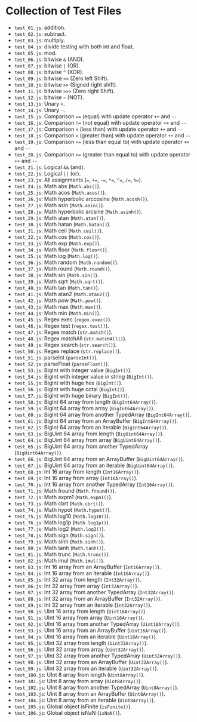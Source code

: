 # Collection of Test Files

- ```test_01.js```: addition.
- ```test_02.js```: subtract.
- ```test_03.js```: multiply.
- ```test_04.js```: divide testing with both int and float.
- ```test_05.js```: mod.
- ```test_06.js```: bitwise ```&``` (AND).
- ```test_07.js```: bitwise ```|``` (OR).
- ```test_08.js```: bitwise ```^``` (XOR).
- ```test_09.js```: bitwise ```<<``` (Zero left Shift).
- ```test_10.js```: bitwise ```>>``` (Signed right shift).
- ```test_11.js```: bitwise ```>>>``` (Zero right Shift).
- ```test_12.js```: bitwise ```~``` (NOT).
- ```test_13.js```: Unary ```+```.
- ```test_14.js```: Unary ```-```.
- ```test_15.js```: Comparison ```==``` (equal) with update operator ```++``` and ```--```
- ```test_16.js```: Comparison ```!=``` (not equal) with update operator ```++``` and ```--```
- ```test_17.js```: Comparison ```<``` (less than) with update operator ```++``` and ```--```
- ```test_18.js```: Comparison ```>``` (greater than) with update operator ```++``` and ```--```
- ```test_19.js```: Comparison ```<=``` (less than equal to) with update operator ```++``` and ```--```
- ```test_20.js```: Comparison ```>=``` (greater than equal to) with update operator ```++``` and ```--```
- ```test_21.js```: Logical ```&&``` (and).
- ```test_22.js```: Logical ```||``` (or).
- ```test_23.js```: All assignments (```=```, ```+=```, ```-=```, ```*=```, ```^=```, ```/=```, ```%=```).
- ```test_24.js```: Math abs (```Math.abs()```).
- ```test_25.js```: Math acos (```Math.acos()```).
- ```test_26.js```: Math hyperbolic arccosine (```Math.acosh()```).
- ```test_27.js```: Math asin (```Math.asin()```).
- ```test_28.js```: Math hyperbolic arcsine (```Math.asinh()```).
- ```test_29.js```: Math atan (```Math.atan()```).
- ```test_30.js```: Math hatan (```Math.hatan()```).
- ```test_31.js```: Math ceil (```Math.ceil()```).
- ```test_32.js```: Math cos (```Math.cos()```).
- ```test_33.js```: Math exp (```Math.exp()```).
- ```test_34.js```: Math floor (```Math.floor()```).
- ```test_35.js```: Math log (```Math.log()```).
- ```test_36.js```: Math random (```Math.random()```).
- ```test_37.js```: Math round (```Math.round()```).
- ```test_38.js```: Math sin (```Math.sin()```).
- ```test_39.js```: Math sqrt (```Math.sqrt()```).
- ```test_40.js```: Math tan (```Math.tan()```).
- ```test_41.js```: Math atan2 (```Math.atan2()```).
- ```test_42.js```: Math pow (```Math.pow()```).
- ```test_43.js```: Math max (```Math.max()```).
- ```test_44.js```: Math min (```Math.min()```).
- ```test_45.js```: Regex exec (```regex.exec()```).
- ```test_46.js```: Regex test (```regex.test()```).
- ```test_47.js```: Regex match (```str.match()```).
- ```test_48.js```: Regex matchAll (```str.matchAll()```).
- ```test_49.js```: Regex search (```str.search()```).
- ```test_50.js```: Regex replace (```str.replace()```).
- ```test_51.js```: parseInt (```parseInt()```).
- ```test_52.js```: parseFloat (```parseFloat()```).
- ```test_53.js```: BigInt with integer value (```BigInt()```).
- ```test_54.js```: BigInt with integer value in string (```BigInt()```).
- ```test_55.js```: BigInt with huge hex (```BigInt()```).
- ```test_56.js```: BigInt with huge octal (```BigInt()```).
- ```test_57.js```: BigInt with huge binary (```BigInt()```).
- ```test_58.js```: BigInt 64 array from length (```BigInt64Array()```).
- ```test_59.js```: BigInt 64 array from array (```BigInt64Array()```).
- ```test_60.js```: BigInt 64 array from another TypedArray (```BigInt64Array()```).
- ```test_61.js```: BigInt 64 array from an ArrayBuffer (```BigInt64Array()```).
- ```test_62.js```: BigInt 64 array from an iterable (```BigInt64Array()```).
- ```test_63.js```: BigUint 64 array from length (```BigUint64Array()```).
- ```test_64.js```: BigUint 64 array from array (```BigUint64Array()```).
- ```test_65.js```: BigUint 64 array from another TypedArray (```BigUint64Array()```).
- ```test_66.js```: BigUint 64 array from an ArrayBuffer (```BigUint64Array()```).
- ```test_67.js```: BigUint 64 array from an iterable (```BigUint64Array()```).
- ```test_68.js```: Int 16 array from length (```Int16Array()```).
- ```test_69.js```: Int 16 array from array (```Int16Array()```).
- ```test_70.js```: Int 16 array from another TypedArray (```Int16Array()```).
- ```test_71.js```: Math fround (```Math.fround()```).
- ```test_72.js```: Math expm1 (```Math.expm1()```).
- ```test_73.js```: Math cbrt (```Math.cbrt()```).
- ```test_74.js```: Math hypot (```Math.hypot()```).
- ```test_75.js```: Math log10 (```Math.log10()```).
- ```test_76.js```: Math log1p (```Math.log1p()```).
- ```test_77.js```: Math log2 (```Math.log2()```).
- ```test_78.js```: Math sign (```Math.sign()```).
- ```test_79.js```: Math sinh (```Math.sinh()```).
- ```test_80.js```: Math tanh (```Math.tanh()```).
- ```test_81.js```: Math trunc (```Math.trunc()```).
- ```test_82.js```: Math imul (```Math.imul()```).
- ```test_83.js```: Int 16 array from an ArrayBuffer (```Int16Array()```).
- ```test_84.js```: Int 16 array from an iterable (```Int16Array()```).
- ```test_85.js```: Int 32 array from length (```Int32Array()```).
- ```test_86.js```: Int 32 array from array (```Int32Array()```).
- ```test_87.js```: Int 32 array from another TypedArray (```Int32Array()```).
- ```test_88.js```: Int 32 array from an ArrayBuffer (```Int32Array()```).
- ```test_89.js```: Int 32 array from an iterable (```Int32Array()```).
- ```test_90.js```: UInt 16 array from length (```Uint16Array()```).
- ```test_91.js```: UInt 16 array from array (```Uint16Array()```).
- ```test_92.js```: UInt 16 array from another TypedArray (```Uint16Array()```).
- ```test_93.js```: UInt 16 array from an ArrayBuffer (```Uint16Array()```).
- ```test_94.js```: UInt 16 array from an iterable (```Uint16Array()```).
- ```test_95.js```: UInt 32 array from length (```Uint32Array()```).
- ```test_96.js```: UInt 32 array from array (```Uint32Array()```).
- ```test_97.js```: UInt 32 array from another TypedArray (```Uint32Array()```).
- ```test_98.js```: UInt 32 array from an ArrayBuffer (```Uint32Array()```).
- ```test_99.js```: UInt 32 array from an iterable (```Uint32Array()```).
- ```test_100.js```: UInt 8 array from length (```Uint8Array()```).
- ```test_101.js```: UInt 8 array from array (```Uint8Array()```).
- ```test_102.js```: UInt 8 array from another TypedArray (```Uint8Array()```).
- ```test_103.js```: UInt 8 array from an ArrayBuffer (```Uint8Array()```).
- ```test_104.js```: UInt 8 array from an iterable (```Uint8Array()```).
- ```test_105.js```: Global object isFinite (```isFinite()```).
- ```test_106.js```: Global object isNaN (```isNaN()```).

